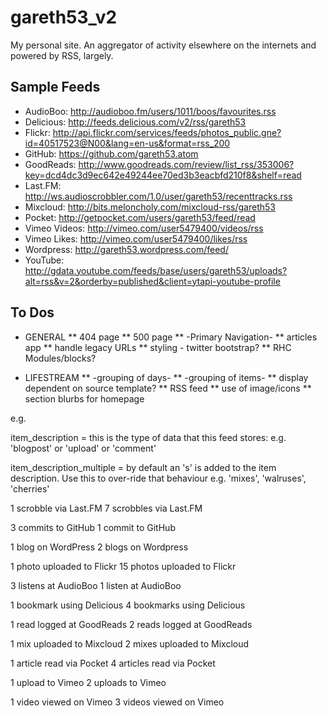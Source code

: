 gareth53_v2
===========

My personal site. An aggregator of activity elsewhere on the internets and powered by RSS, largely.

Sample Feeds
------------

* AudioBoo: http://audioboo.fm/users/1011/boos/favourites.rss
* Delicious: http://feeds.delicious.com/v2/rss/gareth53
* Flickr: http://api.flickr.com/services/feeds/photos_public.gne?id=40517523@N00&lang=en-us&format=rss_200
* GitHub: https://github.com/gareth53.atom
* GoodReads: http://www.goodreads.com/review/list_rss/353006?key=dcd4dc3d9ec642e49244ee70ed3b3eacbfd210f8&shelf=read
* Last.FM: http://ws.audioscrobbler.com/1.0/user/gareth53/recenttracks.rss
* Mixcloud: http://bits.meloncholy.com/mixcloud-rss/gareth53
* Pocket: http://getpocket.com/users/gareth53/feed/read
* Vimeo Videos: http://vimeo.com/user5479400/videos/rss
* Vimeo Likes: http://vimeo.com/user5479400/likes/rss
* Wordpress: http://gareth53.wordpress.com/feed/
* YouTube: http://gdata.youtube.com/feeds/base/users/gareth53/uploads?alt=rss&v=2&orderby=published&client=ytapi-youtube-profile

To Dos
------
* GENERAL
** 404 page
** 500 page
** -Primary Navigation-
** articles app
** handle legacy URLs
** styling - twitter bootstrap?
** RHC Modules/blocks?

* LIFESTREAM
** -grouping of days-
** -grouping of items-
** display dependent on source template?
** RSS feed
** use of image/icons
** section blurbs for homepage



e.g.

item_description = 
this is the type of data that this feed stores: e.g. 'blogpost' or 'upload' or 'comment'

item_description_multiple = 
by default an 's' is added to the item description. Use this to over-ride that behaviour e.g. 'mixes', 'walruses', 'cherries'



1 scrobble via Last.FM
7 scrobbles via Last.FM

3 commits to GitHub
1 commit to GitHub

1 blog on WordPress
2 blogs on Wordpress

1 photo uploaded to Flickr
15 photos uploaded to Flickr

3 listens at AudioBoo
1 listen at AudioBoo

1 bookmark using Delicious
4 bookmarks using Delicious

1 read logged at GoodReads
2 reads logged at GoodReads

1 mix uploaded to Mixcloud
2 mixes uploaded to Mixcloud

1 article read via Pocket
4 articles read via Pocket

1 upload to Vimeo
2 uploads to Vimeo

1 video viewed on Vimeo
3 videos viewed on Vimeo



